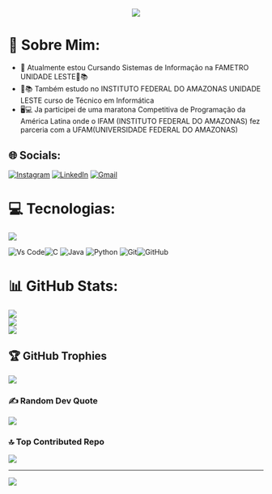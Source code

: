 
<h1 align="center">
<img src="https://readme-typing-svg.herokuapp.com/?font=Righteous&size=35&center=true&vCenter=true&width=500&height=70&duration=4500&lines=olá!+👋;+me+chamo+Walter!;" />
</h1>

# 💫 Sobre Mim:
- 🔭 Atualmente estou Cursando Sistemas de Informação na FAMETRO UNIDADE LESTE📗📚
- 📕📚 Também estudo no INSTITUTO FEDERAL DO AMAZONAS UNIDADE LESTE curso de Técnico em Informática
- 🖥💻 Ja participei de uma maratona Competitiva de Programação da América Latina onde o IFAM
(INSTITUTO FEDERAL DO AMAZONAS) fez parceria com a UFAM(UNIVERSIDADE FEDERAL DO AMAZONAS)


## 🌐 Socials:
[![Instagram](https://img.shields.io/badge/Instagram-%23E4405F.svg?logo=Instagram&logoColor=white)](https://instagram.com/waltergoncalves.filho)
[![LinkedIn](https://img.shields.io/badge/LinkedIn-%230077B5.svg?logo=linkedin&logoColor=white)](https://linkedin.com/in/waltergoncalvesfilho)
[![Gmail](https://img.shields.io/badge/Gmail-D14836.svg?logo=Gmail&logoColor=white&)](mailto:waltergoncalves.bfilho@gmail.com) 



# 💻 Tecnologias:
<div align="left" >
  <img src="https://skillicons.dev/icons?i=vscode,c,java,python,git,github" />
</div>

![Vs Code](https://img.shields.io/badge/VsCode-0078D4?style=for-the-badge&logo=visual%20studio%20code&logoColor=white)![C](https://img.shields.io/badge/c-%2300599C.svg?style=for-the-badge&logo=c&logoColor=white) ![Java](https://img.shields.io/badge/java-%23ED8B00.svg?style=for-the-badge&logo=openjdk&logoColor=white) ![Python](https://img.shields.io/badge/python-3670A0?style=for-the-badge&logo=python&logoColor=ffdd54) ![Git](https://img.shields.io/badge/GIT-E44C30?style=for-the-badge&logo=git&logoColor=white)![GitHub](https://img.shields.io/badge/github-%23121011.svg?style=for-the-badge&logo=github&logoColor=white)
 
 
# 📊 GitHub Stats:
![](https://github-readme-streak-stats.herokuapp.com/?user=WalterGoncalves-filho&theme=neon&hide_border=false)<br/>
![](https://github-readme-stats.vercel.app/api?username=WalterGoncalves-filho&theme=neon&hide_border=false&include_all_commits=true&count_private=false)<br/>
![](https://github-readme-stats.vercel.app/api/top-langs/?username=WalterGoncalves-filho&show_icons=true&theme=neon&hide_border=false)

<!--![](https://github-readme-stats.vercel.app/api/top-langs/?username=WalterGoncalves-filho&theme=neon&hide_border=false&include_all_commits=true&count_private=false&layout=compact) -->

## 🏆 GitHub Trophies
![](https://github-profile-trophy.vercel.app/?username=WalterGoncalves-filho&theme=dracula&no-frame=false&no-bg=false&margin-w=4)

### ✍️ Random Dev Quote
![](https://quotes-github-readme.vercel.app/api?type=horizontal&theme=light)

### 🔝 Top Contributed Repo
![](https://github-contributor-stats.vercel.app/api?username=WalterGoncalves-filho&limit=5&theme=radical&combine_all_yearly_contributions=true)

---
[![](https://visitcount.itsvg.in/api?id=WalterGoncalves-filho&icon=3&color=4)](https://visitcount.itsvg.in)

<!-- Proudly created with GPRM ( https://gprm.itsvg.in ) -->
